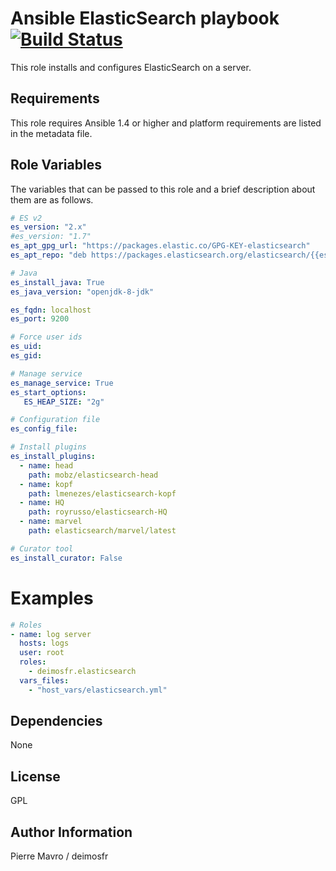 Ansible ElasticSearch playbook [![Build Status](https://travis-ci.org/deimosfr/ansible-elasticsearch.svg?branch=master)](https://travis-ci.org/deimosfr/ansible-elasticsearch)
=====

This role installs and configures ElasticSearch on a server.

Requirements
------------

This role requires Ansible 1.4 or higher and platform requirements are listed
in the metadata file.

Role Variables
--------------

The variables that can be passed to this role and a brief description about
them are as follows.

```yaml
# ES v2
es_version: "2.x"
#es_version: "1.7"
es_apt_gpg_url: "https://packages.elastic.co/GPG-KEY-elasticsearch"
es_apt_repo: "deb https://packages.elasticsearch.org/elasticsearch/{{es_version}}/debian stable main"

# Java
es_install_java: True
es_java_version: "openjdk-8-jdk"

es_fqdn: localhost
es_port: 9200

# Force user ids
es_uid:
es_gid:

# Manage service
es_manage_service: True
es_start_options:
   ES_HEAP_SIZE: "2g"

# Configuration file
es_config_file:

# Install plugins
es_install_plugins:
  - name: head
    path: mobz/elasticsearch-head
  - name: kopf
    path: lmenezes/elasticsearch-kopf
  - name: HQ
    path: royrusso/elasticsearch-HQ
  - name: marvel
    path: elasticsearch/marvel/latest

# Curator tool
es_install_curator: False
```

Examples
========

```yaml
# Roles
- name: log server
  hosts: logs
  user: root
  roles:
    - deimosfr.elasticsearch
  vars_files:
    - "host_vars/elasticsearch.yml"

```

Dependencies
------------

None

License
-------

GPL

Author Information
------------------

Pierre Mavro / deimosfr
